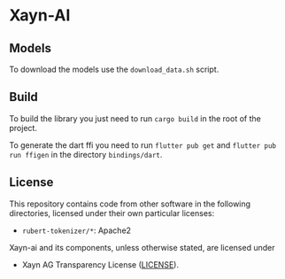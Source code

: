 # Xayn-AI

## Models
To download the models use the `download_data.sh` script.

## Build
To build the library you just need to run `cargo build` in the root of the project.

To generate the dart ffi you need to run `flutter pub get` and `flutter pub run ffigen` in
the directory `bindings/dart`.

## License

This repository contains code from other software in the following
directories, licensed under their own particular licenses:

 * `rubert-tokenizer/*`: Apache2

Xayn-ai and its components, unless otherwise stated, are licensed under
 * Xayn AG Transparency License ([LICENSE](LICENSE)).
